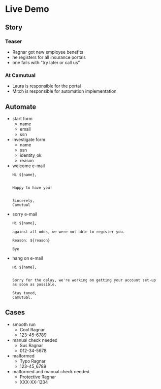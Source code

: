 # Live Demo

## Story

### Teaser

- Ragnar got new employee benefits
- he registers for all insurance portals
- one fails with "try later or call us"

### At Camutual

- Laura is responsible for the portal
- Mitch is responsible for automation implementation

## Automate

- start form
  - name
  - email
  - ssn
- investigate form
  - name
  - ssn
  - identity_ok
  - reason
- welcome e-mail
  ```
  Hi ${name},


  Happy to have you!


  Sincerely,
  Camutual
  ```
- sorry e-mail
  ```
  Hi ${name},

  against all odds, we were not able to register you.

  Reason: ${reason}

  Bye
  ```
- hang on e-mail
  ```
  Hi ${name},


  Sorry for the delay, we're working on getting your account set-up as soon as possible.
  
  Stay tuned,
  Camutual.
  ```

## Cases

- smooth run
  - Cool Ragnar
  - 123-45-6789
- manual check needed
  - Sus Ragnar
  - 012-34-5678
- malformed
  - Typo Ragnar
  - 123-45_6789
- malformed and manual check needed
  - Protective Ragnar
  - XXX-XX-1234